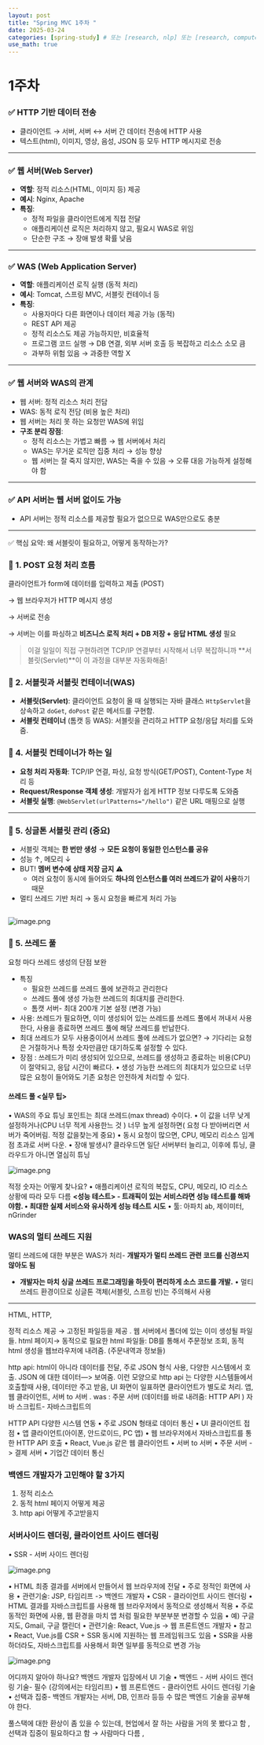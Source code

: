```yaml
---
layout: post
title: "Spring MVC 1주차 "
date: 2025-03-24
categories: [spring-study] # 또는 [research, nlp] 또는 [research, computer-vision]
use_math: true
---
```


# 1주차

### ✅ **HTTP 기반 데이터 전송**

- 클라이언트 → 서버, 서버 ↔ 서버 간 데이터 전송에 HTTP 사용
- 텍스트(html), 이미지, 영상, 음성, JSON 등 모두 HTTP 메시지로 전송

---

### ✅ **웹 서버(Web Server)**

- **역할**: 정적 리소스(HTML, 이미지 등) 제공
- **예시**: Nginx, Apache
- **특징**:
  - 정적 파일을 클라이언트에게 직접 전달
  - 애플리케이션 로직은 처리하지 않고, 필요시 WAS로 위임
  - 단순한 구조 → 장애 발생 확률 낮음

---

### ✅ **WAS (Web Application Server)**

- **역할**: 애플리케이션 로직 실행 (동적 처리)
- **예시**: Tomcat, 스프링 MVC, 서블릿 컨테이너 등
- **특징**:
  - 사용자마다 다른 화면이나 데이터 제공 가능 (동적)
  - REST API 제공
  - 정적 리소스도 제공 가능하지만, 비효율적
  - 프로그램 코드 실행 → DB 연결, 외부 서버 호출 등 복잡하고 리소스 소모 큼
  - 과부하 위험 있음 → 과중한 역할 X

---

### ✅ **웹 서버와 WAS의 관계**

- 웹 서버: 정적 리소스 처리 전담
- WAS: 동적 로직 전담 (비용 높은 처리)
- 웹 서버는 처리 못 하는 요청만 WAS에 위임
- **구조 분리 장점**:
  - 정적 리소스는 가볍고 빠름 → 웹 서버에서 처리
  - WAS는 무거운 로직만 집중 처리 → 성능 향상
  - 웹 서버는 잘 죽지 않지만, WAS는 죽을 수 있음 → 오류 대응 가능하게 설정해야 함

---

### ✅ **API 서버는 웹 서버 없이도 가능**

- API 서버는 정적 리소스를 제공할 필요가 없으므로 WAS만으로도 충분

---

✅ 핵심 요약: 왜 서블릿이 필요하고, 어떻게 동작하는가?

### 📌 1. **POST 요청 처리 흐름**

클라이언트가 form에 데이터를 입력하고 제출 (POST)

→ 웹 브라우저가 HTTP 메시지 생성

→ 서버로 전송

→ 서버는 이를 파싱하고 **비즈니스 로직 처리 + DB 저장 + 응답 HTML 생성** 필요

> 이걸 일일이 직접 구현하려면 TCP/IP 연결부터 시작해서 너무 복잡하니까 **서블릿(Servlet)**이 이 과정을 대부분 자동화해줌!

### 📌 2. **서블릿과 서블릿 컨테이너(WAS)**

- **서블릿(Servlet)**:
  클라이언트 요청이 올 때 실행되는 자바 클래스
  `HttpServlet`을 상속하고 `doGet`, `doPost` 같은 메서드를 구현함.
- **서블릿 컨테이너** (톰캣 등 WAS):
  서블릿을 관리하고 HTTP 요청/응답 처리를 도와줌.

### 📌 4. **서블릿 컨테이너가 하는 일**

- **요청 처리 자동화**: TCP/IP 연결, 파싱, 요청 방식(GET/POST), Content-Type 처리 등
- **Request/Response 객체 생성**: 개발자가 쉽게 HTTP 정보 다루도록 도와줌
- **서블릿 실행**: `@WebServlet(urlPatterns="/hello")` 같은 URL 매핑으로 실행

---

### 📌 5. **싱글톤 서블릿 관리 (중요)**

- 서블릿 객체는 **한 번만 생성** → **모든 요청이 동일한 인스턴스를 공유**
- 성능 ↑, 메모리 ↓
- BUT! **멤버 변수에 상태 저장 금지** ⚠️
  - 여러 요청이 동시에 들어와도 **하나의 인스턴스를 여러 쓰레드가 같이 사용**하기 때문
- 멀티 쓰레드 기반 처리 → 동시 요청을 빠르게 처리 가능

##

![image.png](attachment:fa5794fa-9675-44ea-a05c-6af0b52d59a8:image.png)

### 📌 5. 쓰레드 풀

요청 마다 쓰레드 생성의 단점 보완

- 특징
  - 필요한 쓰레드를 쓰레드 풀에 보관하고 관리한다
  - 쓰레드 풀에 생성 가능한 쓰레드의 최대치를 관리한다.
  - 톰캣 서버- 최대 200개 기본 설정 (변경 가능)
- 사용: 쓰레드가 필요하면, 이미 생성되어 있는 쓰레드를 쓰레드 풀에서 꺼내서 사용한다, 사용을 종료하면 쓰레드 풀에 해당 쓰레드를 반납한다.
- 최대 쓰레드가 모두 사용중이어서 쓰레드 풀에 쓰레드가 없으면? → 기다리는 요청은 거절하거나 특정 숫자만큼만 대기하도록 설정할 수 있다.
- 장점 : 쓰레드가 미리 생성되어 있으므로, 쓰레드를 생성하고 종료하는 비용(CPU)이 절약되고, 응답 시간이 빠르다.
  • 생성 가능한 쓰레드의 최대치가 있으므로 너무 많은 요청이 들어와도 기존 요청은 안전하게 처리할 수 있다.

#### 쓰레드 풀 <실무 팁>

• WAS의 주요 튜닝 포인트는 최대 쓰레드(max thread) 수이다.
• 이 값을 너무 낮게 설정하거나(CPU 너무 적게 사용한느 것 ) 너무 높게 설정하면( 요청 다 받아버리면 서버가 죽어버림. 적정 값을찾는게 중요)
• 동시 요청이 많으면, CPU, 메모리 리소스 임계점 초과로 서버 다운.
• 장애 발생시? 클라우드면 일단 서버부터 늘리고, 이후에 튜닝, 클라우드가 아니면 열심히 튜닝

![image.png](attachment:2b30db2d-01f3-4cc4-a4ce-de191193101a:image.png)

적정 숫자는 어떻게 찾나요?
• 애플리케이션 로직의 복잡도, CPU, 메모리, IO 리소스 상황에 따라 모두 다름
**<성능 테스트> - 트래픽이 있는 서비스라면 성능 테스트를 해봐야함.
• 최대한 실제 서비스와 유사하게 성능 테스트 시도**
• 툴: 아파치 ab, 제이미터, nGrinder

### WAS의 멀티 쓰레드 지원

멀티 쓰레드에 대한 부분은 WAS가 처리- **개발자가 멀티 쓰레드 관련 코드를 신경쓰지 않아도 됨**

- **개발자는 마치 싱글 쓰레드 프로그래밍을 하듯이 편리하게 소스 코드를 개발.**
  • 멀티 쓰레드 환경이므로 싱글톤 객체(서블릿, 스프링 빈)는 주의해서 사용

---

HTML, HTTP,

정적 리소스 제공 → 고정된 파일등을 제공 . 웹 서버에서 폴더에 있는 이미 생성될 파일들. html 페이지→ 동적으로 필요한 html 파일들: DB를 통해서 주문정보 조회, 동적 html 생성을 웹브라우저에 내려줌. (주문내역과 정보들)

http api: html이 아니라 데이터를 전달, 주로 JSON 형식 사용, 다양한 시스템에서 호출. JSON 에 대한 데이터—> 보여줌. 이런 모양으로 http api 는 다양한 시스템들에서 호출할때 사용, 데이터만 주고 받음, UI 화면이 일표하면 클라이언트가 별도로 처리. 앱, 웹 클라이언트, 서버 to 서버 . was : 주문 서버 (데이터를 바로 내려줌: HTTP API ) 자바 스크립트- 자바스크립트의

HTTP API
다양한 시스템 연동
• 주로 JSON 형태로 데이터 통신
• UI 클라이언트 접점
• 앱 클라이언트(아이폰, 안드로이드, PC 앱)
• 웹 브라우저에서 자바스크립트를 통한 HTTP API 호출
• React, Vue.js 같은 웹 클라이언트
• 서버 to 서버
• 주문 서버 -> 결제 서버
• 기업간 데이터 통신

### 백엔드 개발자가 고민해야 할 3가지

1. 정적 리소스
2. 동적 html 페이지 어떻게 제공
3. http api 어떻게 주고받을지

### 서버사이드 렌더링, 클라이언트 사이드 렌더링

• SSR - 서버 사이드 렌더링

![image.png](attachment:3a7e7491-2bb2-4979-bc3d-0a73187ddeed:image.png)

• HTML 최종 결과를 서버에서 만들어서 웹 브라우저에 전달
• 주로 정적인 화면에 사용
• 관련기술: JSP, 타임리프 -> 백엔드 개발자
• CSR - 클라이언트 사이드 렌더링
• HTML 결과를 자바스크립트를 사용해 웹 브라우저에서 동적으로 생성해서 적용
• 주로 동적인 화면에 사용, 웹 환경을 마치 앱 처럼 필요한 부분부분 변경할 수 있음
• 예) 구글 지도, Gmail, 구글 캘린더
• 관련기술: React, Vue.js -> 웹 프론트엔드 개발자
• 참고
• React, Vue.js를 CSR + SSR 동시에 지원하는 웹 프레임워크도 있음
• SSR을 사용하더라도, 자바스크립트를 사용해서 화면 일부를 동적으로 변경 가능

![image.png](attachment:75d353b0-96b6-4625-abf2-c3daa91bcfa9:image.png)

어디까지 알아야 하나요?
백엔드 개발자 입장에서 UI 기술
• 백엔드 - 서버 사이드 렌더링 기술- 필수 (강의에서는 타임리프)
• 웹 프론트엔드 - 클라이언트 사이드 렌더링 기술
• 선택과 집중- 백엔드 개발자는 서버, DB, 인프라 등등 수 많은 백엔드 기술을 공부해야 한다.

풀스택에 대한 환상이 좀 있을 수 있는데, 현업에서 잘 하는 사람을 거의 못 봤다고 함 , 선택과 집중이 필요하다고 함 → 사람마다 다름 ,
